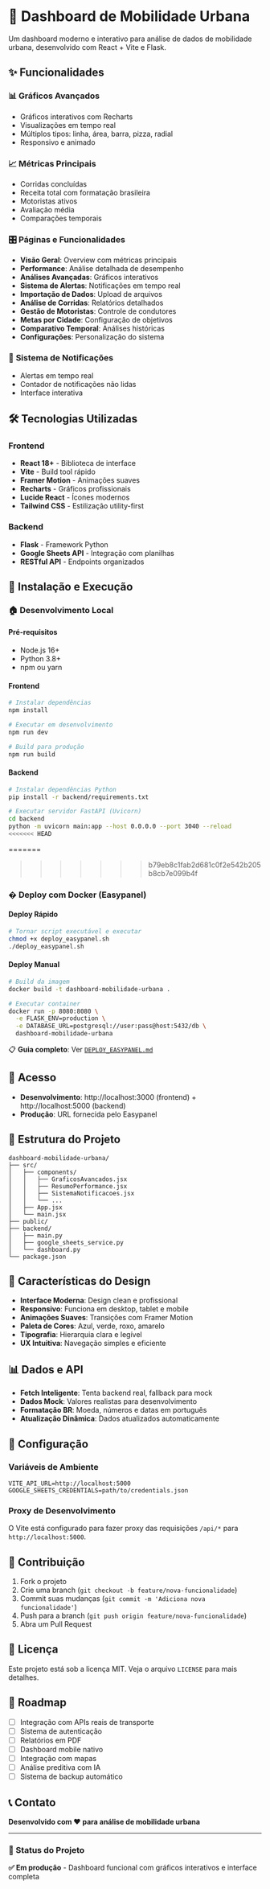 # 🚗 Dashboard de Mobilidade Urbana

Um dashboard moderno e interativo para análise de dados de mobilidade urbana, desenvolvido com React + Vite e Flask.

## ✨ Funcionalidades

### 📊 **Gráficos Avançados**
- Gráficos interativos com Recharts
- Visualizações em tempo real
- Múltiplos tipos: linha, área, barra, pizza, radial
- Responsivo e animado

### 📈 **Métricas Principais**
- Corridas concluídas
- Receita total com formatação brasileira
- Motoristas ativos
- Avaliação média
- Comparações temporais

### 🎛️ **Páginas e Funcionalidades**
- **Visão Geral**: Overview com métricas principais
- **Performance**: Análise detalhada de desempenho
- **Análises Avançadas**: Gráficos interativos
- **Sistema de Alertas**: Notificações em tempo real
- **Importação de Dados**: Upload de arquivos
- **Análise de Corridas**: Relatórios detalhados
- **Gestão de Motoristas**: Controle de condutores
- **Metas por Cidade**: Configuração de objetivos
- **Comparativo Temporal**: Análises históricas
- **Configurações**: Personalização do sistema

### 🔔 **Sistema de Notificações**
- Alertas em tempo real
- Contador de notificações não lidas
- Interface interativa

## 🛠️ Tecnologias Utilizadas

### Frontend
- **React 18+** - Biblioteca de interface
- **Vite** - Build tool rápido
- **Framer Motion** - Animações suaves
- **Recharts** - Gráficos profissionais
- **Lucide React** - Ícones modernos
- **Tailwind CSS** - Estilização utility-first

### Backend
- **Flask** - Framework Python
- **Google Sheets API** - Integração com planilhas
- **RESTful API** - Endpoints organizados

## 🚀 Instalação e Execução

### **🏠 Desenvolvimento Local**

#### Pré-requisitos
- Node.js 16+
- Python 3.8+
- npm ou yarn

#### Frontend
```bash
# Instalar dependências
npm install

# Executar em desenvolvimento
npm run dev

# Build para produção
npm run build
```

#### Backend
```bash
# Instalar dependências Python
pip install -r backend/requirements.txt

# Executar servidor FastAPI (Uvicorn)
cd backend
python -m uvicorn main:app --host 0.0.0.0 --port 3040 --reload
<<<<<<< HEAD
```
=======
>>>>>>> b79eb8c1fab2d681c0f2e542b205b8cb7e099b4f

### **� Deploy com Docker (Easypanel)**

#### Deploy Rápido
```bash
# Tornar script executável e executar
chmod +x deploy_easypanel.sh
./deploy_easypanel.sh
```

#### Deploy Manual
```bash
# Build da imagem
docker build -t dashboard-mobilidade-urbana .

# Executar container
docker run -p 8080:8080 \
  -e FLASK_ENV=production \
  -e DATABASE_URL=postgresql://user:pass@host:5432/db \
  dashboard-mobilidade-urbana
```

📋 **Guia completo**: Ver [`DEPLOY_EASYPANEL.md`](DEPLOY_EASYPANEL.md)

## 📱 Acesso
- **Desenvolvimento**: http://localhost:3000 (frontend) + http://localhost:5000 (backend)
- **Produção**: URL fornecida pelo Easypanel

## 📁 Estrutura do Projeto

```
dashboard-mobilidade-urbana/
├── src/
│   ├── components/
│   │   ├── GraficosAvancados.jsx
│   │   ├── ResumoPerformance.jsx
│   │   ├── SistemaNotificacoes.jsx
│   │   └── ...
│   ├── App.jsx
│   └── main.jsx
├── public/
├── backend/
│   ├── main.py
│   ├── google_sheets_service.py
│   └── dashboard.py
└── package.json
```

## 🎨 Características do Design

- **Interface Moderna**: Design clean e profissional
- **Responsivo**: Funciona em desktop, tablet e mobile
- **Animações Suaves**: Transições com Framer Motion
- **Paleta de Cores**: Azul, verde, roxo, amarelo
- **Tipografia**: Hierarquia clara e legível
- **UX Intuitiva**: Navegação simples e eficiente

## 📊 Dados e API

- **Fetch Inteligente**: Tenta backend real, fallback para mock
- **Dados Mock**: Valores realistas para desenvolvimento
- **Formatação BR**: Moeda, números e datas em português
- **Atualização Dinâmica**: Dados atualizados automaticamente

## 🔧 Configuração

### Variáveis de Ambiente
```env
VITE_API_URL=http://localhost:5000
GOOGLE_SHEETS_CREDENTIALS=path/to/credentials.json
```

### Proxy de Desenvolvimento
O Vite está configurado para fazer proxy das requisições `/api/*` para `http://localhost:5000`.

## 🤝 Contribuição

1. Fork o projeto
2. Crie uma branch (`git checkout -b feature/nova-funcionalidade`)
3. Commit suas mudanças (`git commit -m 'Adiciona nova funcionalidade'`)
4. Push para a branch (`git push origin feature/nova-funcionalidade`)
5. Abra um Pull Request

## 📝 Licença

Este projeto está sob a licença MIT. Veja o arquivo `LICENSE` para mais detalhes.

## 🎯 Roadmap

- [ ] Integração com APIs reais de transporte
- [ ] Sistema de autenticação
- [ ] Relatórios em PDF
- [ ] Dashboard mobile nativo
- [ ] Integração com mapas
- [ ] Análise preditiva com IA
- [ ] Sistema de backup automático

## 📞 Contato

**Desenvolvido com ❤️ para análise de mobilidade urbana**

---

### 🌟 Status do Projeto
**✅ Em produção** - Dashboard funcional com gráficos interativos e interface completa
